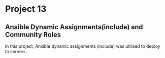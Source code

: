 # Project 13

## Ansible Dynamic Assignments(include) and Community Roles 

In this project, Ansible dynamic assignments (include) was utilised to deploy to servers.

